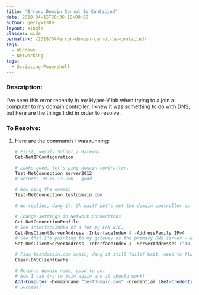 ```yaml
---
title: 'Error: Domain Cannot Be Contacted'
date: 2018-04-15T06:36:10+00:00
author: gerryw1389
layout: single
classes: wide
permalink: /2018/04/error-domain-cannot-be-contacted/
tags:
  - Windows
  - Networking
tags:
  - Scripting-Powershell
---
```

<!--more-->

### Description:

I've seen this error recently in my Hyper-V lab when trying to a join a computer to my domain controller. I knew it was something to do with DNS, but here are the things I did in order to resolve.

### To Resolve:

1. Here are the commands I was running:

   ```powershell
   # First, verify Subnet / Gateway.
   Get-NetIPConfiguration

   # Looks good, let's ping domain controller.
   Test-NetConnection server2012
   # Returns 10.13.13.250 - good

   # Now ping the domain
   Test-NetConnection testdomain.com

   # No replies, dang it. Oh wait! Let's set the domain controller as the primary DNS server

   # Change settings in Network Connections
   Get-NetConnectionProfile
   # See interfaceIndex of 4 for my LAN NIC.
   Get-DnsClientServerAddress -InterfaceIndex 4 -AddressFamily IPv4
   # See that I'm pointing to my gateway as the primary DNS server - wrong!
   Set-DnsClientServerAddress -InterfaceIndex 4 -ServerAddresses ("10.13.13.250","1.1.1.1")

   # Ping testdomain.com again, dang it still fails! Wait, need to flush dns!
   Clear-DNSClientCache

   # Returns domain name, good to go!
   # Now I can try to join again and it should work!
   Add-Computer -Domainname "testdomain.com" -Credential (Get-Credential) -Verbose
   # Success!
   ```

